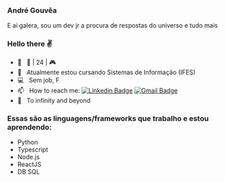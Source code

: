 ### André Gouvêa
E aí galera, sou um dev jr a procura de respostas do universo e tudo mais
### Hello there :v:
<!--
**anderefelip/anderefelip** is a ✨ _special_ ✨ repository because its `README.md` (this file) appears on your GitHub profile.

Here are some ideas to get you started:
-->
- 💬 &nbsp; :seedling: | 24 | :video_game:
- :rocket: &nbsp; Atualmente estou cursando Sistemas de Informação (IFES)
- :computer: &nbsp; Sem job, F
- 📫 &nbsp; How to reach me: 
[![Linkedin Badge](https://img.shields.io/badge/-AndreGouvea-blue?style=flat-square&logo=Linkedin&logoColor=white&link=https://www.linkedin.com/mwlite/in/andr%C3%A9-gouv%C3%AAa-a29ba8195)](https://www.linkedin.com/mwlite/in/andr%C3%A9-gouv%C3%AAa-a29ba8195) 
[![Gmail Badge](https://img.shields.io/badge/--c14438?style=flat-square&logo=Gmail&logoColor=white&link=mailto:andregouveaf@gmail.com)](mailto:andregouveaf@gmail.com)
- :milky_way:  &nbsp; To infinity and beyond

### Essas são as linguagens/frameworks que trabalho e estou aprendendo:

- Python
- Typescript
- Node.js
- ReactJS
- DB SQL

